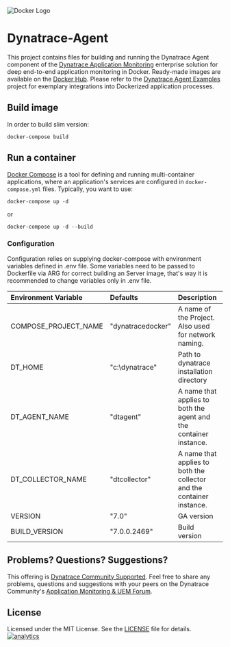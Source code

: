 ![Docker Logo](https://github.com/Dynatrace/Dynatrace-Docker/blob/images/docker-logo.png)

# Dynatrace-Agent

This project contains files for building and running the Dynatrace Agent component of the [Dynatrace Application Monitoring](http://www.dynatrace.com/docker) enterprise solution for deep end-to-end application monitoring in Docker. Ready-made images are available on the [Docker Hub](https://hub.docker.com/r/dynatrace/agent/). Please refer to the [Dynatrace Agent Examples](https://github.com/Dynatrace/Dynatrace-Docker/tree/7.0_GA/Dynatrace-Agent-Examples) project for exemplary integrations into Dockerized application processes.

## Build image

In order to build slim version:
```
docker-compose build
```

## Run a container

[Docker Compose](https://docs.docker.com/compose/) is a tool for defining and running multi-container applications, where an application's services are configured in `docker-compose.yml` files. Typically, you want to use:

```
docker-compose up -d
```
or
```
docker-compose up -d --build
```

### Configuration

Configuration relies on supplying docker-compose with environment variables defined in .env file. Some variables need to be passed to Dockerfile via ARG for correct building an Server image, that's way it is recommended to change variables only in .env file.

| Environment Variable  | Defaults                    | Description
|:----------------------|:------------------------------------------------|:-----------
| COMPOSE_PROJECT_NAME  | "dynatracedocker"           | A name of the Project. Also used for network naming.
| DT_HOME               | "c:\dynatrace"            | Path to dynatrace installation directory
| DT_AGENT_NAME         | "dtagent"                   | A name that applies to both the agent and the container instance.
| DT_COLLECTOR_NAME     | "dtcollector"               | A name that applies to both the collector and the container instance.
| VERSION               | "7.0"                       | GA version
| BUILD_VERSION         | "7.0.0.2469"                | Build version



## Problems? Questions? Suggestions?

This offering is [Dynatrace Community Supported](https://community.dynatrace.com/community/display/DL/Support+Levels#SupportLevels-Communitysupported/NotSupportedbyDynatrace(providedbyacommunitymember)). Feel free to share any problems, questions and suggestions with your peers on the Dynatrace Community's [Application Monitoring & UEM Forum](https://answers.dynatrace.com/spaces/146/index.html).

## License

Licensed under the MIT License. See the [LICENSE](https://github.com/Dynatrace/Dynatrace-Docker/blob/master/LICENSE) file for details.
[![analytics](https://www.google-analytics.com/collect?v=1&t=pageview&_s=1&dl=https%3A%2F%2Fgithub.com%2FdynaTrace&dp=%2FDynatrace-Docker%2FDynatrace-Agent&dt=Dynatrace-Docker%2FDynatrace-Agent&_u=Dynatrace~&cid=github.com%2FdynaTrace&tid=UA-54510554-5&aip=1)]()
